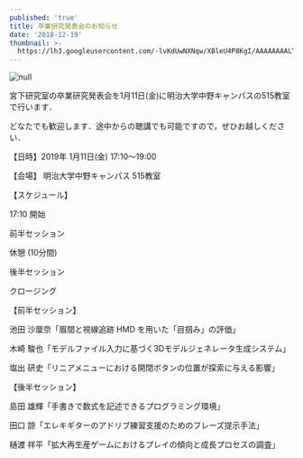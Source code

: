 ```yaml
---
published: 'true'
title: 卒業研究発表会のお知らせ
date: '2018-12-19'
thumbnail: >-
  https://lh3.googleusercontent.com/-lvKdUwNXNqw/XBleU4P8KgI/AAAAAAAALTw/jDOfVWZDPPkzlNuwkz7XPRX0NmaU37jCwCE0YBhgL/%25E3%2582%25B9%25E3%2583%25A9%25E3%2582%25A4%25E3%2583%2588%25E3%2582%25991.png
---
```

![null](https://lh3.googleusercontent.com/-lvKdUwNXNqw/XBleU4P8KgI/AAAAAAAALTw/jDOfVWZDPPkzlNuwkz7XPRX0NmaU37jCwCE0YBhgL/%25E3%2582%25B9%25E3%2583%25A9%25E3%2582%25A4%25E3%2583%2588%25E3%2582%25991.png)

宮下研究室の卒業研究発表会を1月11日(金)に明治大学中野キャンパスの515教室で行います．

どなたでも歓迎します．途中からの聴講でも可能ですので，ぜひお越しください．

【日時】2019年 1月11日(金) 17:10〜19:00

【会場】 明治大学中野キャンパス 515教室

【スケジュール】

17:10 開始

前半セッション

休憩 (10分間)

後半セッション

クロージング

【前半セッション】

池田 沙厘奈「眉間と視線追跡 HMD を用いた「目掴み」の評価」

木崎 駿也「モデルファイル入力に基づく3Dモデルジェネレータ生成システム」

塩出 研史「リニアメニューにおける開閉ボタンの位置が探索に与える影響」

【後半セッション】

島田 雄輝「手書きで数式を記述できるプログラミング環境」

田口 諒「エレキギターのアドリブ練習支援のためのフレーズ提示手法」

樋渡 祥平「拡大再生産ゲームにおけるプレイの傾向と成長プロセスの調査」
